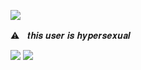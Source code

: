 <img src="https://i.pinimg.com/736x/94/5f/d4/945fd42a24a25f583bb26ee20bc7e5af.jpg"/></div>

⚠︎ㅤ𝒕𝒉𝒊𝒔 𝒖𝒔𝒆𝒓 𝒊𝒔 𝒉𝒚𝒑𝒆𝒓𝒔𝒆𝒙𝒖𝒂𝒍

<img src="https://i.pinimg.com/736x/25/f6/a2/25f6a2f5f5ae407e17ba421da48dd2c5.jpg"/></div>
<img src="https://i.pinimg.com/736x/82/b7/2d/82b72d28d928997342928c3114f30f1b.jpg"/></div>
